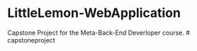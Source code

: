 # LittleLemon-WebApplication
 Capstone Project for the Meta-Back-End Deverloper course. 
#   c a p s t o n e p r o j e c t  
 